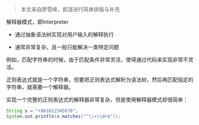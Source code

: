 > 本文来自廖雪峰，郎涯进行简单排版与补充



解释器模式，即Interpreter

- 通过抽象语法树实现对用户输入的解释执行

- 通常非常复杂，且一般只能解决一类特定问题



例如，匹配字符串的时候，由于匹配条件非常灵活，使得通过代码来实现非常不灵活。

正则表达式就是一个字符串，但要把正则表达式解析为语法树，然后再匹配指定的字符串，就需要一个解释器。

实现一个完整的正则表达式的解释器非常复杂，但是使用解释器模式却很简单：

```java
String s = "+861012345678";
System.out.println(s.matches("^\\+\\d+$"));
```